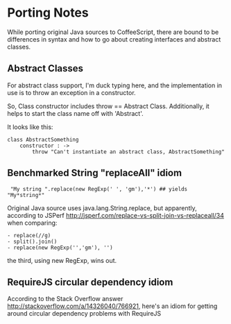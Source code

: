 # Porting Notes

While porting original Java sources to CoffeeScript, there are bound to be differences in syntax and how to go about creating interfaces and abstract classes.

## Abstract Classes

For abstract class support, I'm duck typing here, and the implementation in use is to throw an exception in a constructor.

So, Class constructor includes throw == Abstract Class.  Additionally, it helps to start the class name off with 'Abstract'.

It looks like this:

	class AbstractSomething
		constructor : ->
			throw "Can't instantiate an abstract class, AbstractSomething"


## Benchmarked String "replaceAll" idiom

	 "My string ".replace(new RegExp(' ', 'gm'),'*') ## yields "My*string*"

Original Java source uses java.lang.String.replace, but apparently, according to JSPerf http://jsperf.com/replace-vs-split-join-vs-replaceall/34 when comparing:

	- replace(//g) 
	- split().join() 
	- replace(new RegExp('','gm'), '')

the third, using new RegExp, wins out.


## RequireJS circular dependency idiom

According to the Stack Overflow answer http://stackoverflow.com/a/14326040/766921, here's an idiom for getting around circular dependency problems with RequireJS


